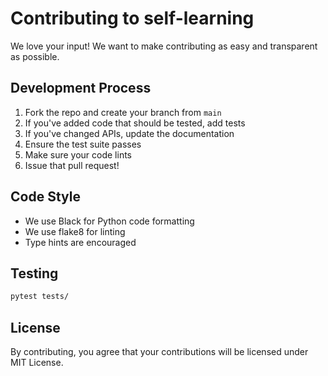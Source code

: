 # Contributing to self-learning

We love your input! We want to make contributing as easy and transparent as possible.

## Development Process

1. Fork the repo and create your branch from `main`
2. If you've added code that should be tested, add tests
3. If you've changed APIs, update the documentation
4. Ensure the test suite passes
5. Make sure your code lints
6. Issue that pull request!

## Code Style

- We use Black for Python code formatting
- We use flake8 for linting
- Type hints are encouraged

## Testing

```bash
pytest tests/
```

## License

By contributing, you agree that your contributions will be licensed under MIT License.
